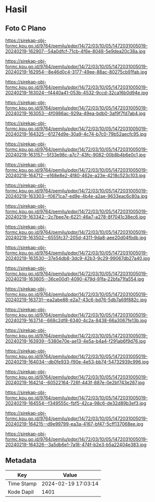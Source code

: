 # Hasil

## Foto C Plano

https://sirekap-obj-formc.kpu.go.id/9764/pemilu/pdpr/14/72/03/10/05/1472031005019-20240219-162907--54a0dfcf-71cb-4f6e-8048-5e9dea20c38a.jpg

https://sirekap-obj-formc.kpu.go.id/9764/pemilu/pdpr/14/72/03/10/05/1472031005019-20240219-162954--8e46d0c4-3177-49ee-88ac-80275cb91fab.jpg

https://sirekap-obj-formc.kpu.go.id/9764/pemilu/pdpr/14/72/03/10/05/1472031005019-20240219-163024--f4440a41-053b-4532-9ccd-32ca16b0d94e.jpg

https://sirekap-obj-formc.kpu.go.id/9764/pemilu/pdpr/14/72/03/10/05/1472031005019-20240219-163053--4f0986ac-929a-49ea-bdb0-3af9f7fd7ab4.jpg

https://sirekap-obj-formc.kpu.go.id/9764/pemilu/pdpr/14/72/03/10/05/1472031005019-20240219-164325--61274d9e-30a9-4c74-b7c0-79b52aecfc95.jpg

https://sirekap-obj-formc.kpu.go.id/9764/pemilu/pdpr/14/72/03/10/05/1472031005019-20240219-163157--5f33e98c-a7c7-43fc-9082-00b8b4b6e0c1.jpg

https://sirekap-obj-formc.kpu.go.id/9764/pemilu/pdpr/14/72/03/10/05/1472031005019-20240219-164712--e168e8e2-4f80-462e-a23e-4218c523c103.jpg

https://sirekap-obj-formc.kpu.go.id/9764/pemilu/pdpr/14/72/03/10/05/1472031005019-20240219-163303--f0671ca7-ed9e-4b4e-a2ae-9633eac6c80a.jpg

https://sirekap-obj-formc.kpu.go.id/9764/pemilu/pdpr/14/72/03/10/05/1472031005019-20240219-163342--2c7bee7e-6221-46a7-a278-8f7041c38ec6.jpg

https://sirekap-obj-formc.kpu.go.id/9764/pemilu/pdpr/14/72/03/10/05/1472031005019-20240219-163502--6555fc37-205d-4311-9da8-aee20d04fbdb.jpg

https://sirekap-obj-formc.kpu.go.id/9764/pemilu/pdpr/14/72/03/10/05/1472031005019-20240219-163530--37e54db8-3dc9-42b3-9c29-99067db27a40.jpg

https://sirekap-obj-formc.kpu.go.id/9764/pemilu/pdpr/14/72/03/10/05/1472031005019-20240219-163605--36ce00d1-4090-479d-91fa-22bfa71fa554.jpg

https://sirekap-obj-formc.kpu.go.id/9764/pemilu/pdpr/14/72/03/10/05/1472031005019-20240219-163731--ea2abe88-e2a7-43c6-bd76-5db7a69f882c.jpg

https://sirekap-obj-formc.kpu.go.id/9764/pemilu/pdpr/14/72/03/10/05/1472031005019-20240219-163714--668c2df8-6340-4c2a-8438-66a3067fe13b.jpg

https://sirekap-obj-formc.kpu.go.id/9764/pemilu/pdpr/14/72/03/10/05/1472031005019-20240219-163939--5380e70e-ae13-4e5a-b4a4-f291ab6f9d76.jpg

https://sirekap-obj-formc.kpu.go.id/9764/pemilu/pdpr/14/72/03/10/05/1472031005019-20240219-164034--db0fe933-f90e-4e53-bb74-54732939c996.jpg

https://sirekap-obj-formc.kpu.go.id/9764/pemilu/pdpr/14/72/03/10/05/1472031005019-20240219-164214--60522164-726f-443f-887e-0e2bf743e267.jpg

https://sirekap-obj-formc.kpu.go.id/9764/pemilu/pdpr/14/72/03/10/05/1472031005019-20240219-164554--f349555c-fbf5-42ca-98c6-de32d89b3ef3.jpg

https://sirekap-obj-formc.kpu.go.id/9764/pemilu/pdpr/14/72/03/10/05/1472031005019-20240219-164215--d9e99799-ea3a-4167-bf47-5cff137068ee.jpg

https://sirekap-obj-formc.kpu.go.id/9764/pemilu/pdpr/14/72/03/10/05/1472031005019-20240219-164326--3a5db6e1-7a18-474f-b2e3-b5a22404e383.jpg


## Metadata

| Key        | Value               |
| ---------- | ------------------- |
| Time Stamp | 2024-02-19 17:03:14 |
| Kode Dapil | 1401                |



